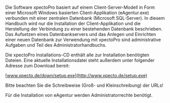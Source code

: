 Die Software xpectoPro basiert auf einem Client-Server-Modell in Form einer Microsoft Windows basierten Client-Applikation (eAgentur.exe) verbunden mit einer zentralen Datenbank (Microsoft SQL-Server). In diesem Handbuch wird nur die Installation der Client-Applikation und die Herstellung der Verbindung zu einer bestehenden Datenbank beschrieben. Das Aufsetzen eines Datenbankservers und das Anlegen und Einrichten einer neuen Datenbank zur Verwendung mit xpectoPro sind administrative Aufgaben und Teil des Administratorhandbuchs.

Die xpectoPro Installations-CD enthält alle zur Installation benötigten Dateien. Eine aktuelle Installationsdatei steht außerdem unter folgender Adresse zum Download bereit:

[www.xpecto.de/down/setup.exe](http://www.xpecto.de/setup.exe)

Bitte beachten Sie die Schreibweise (Groß- und Kleinschreibung) der URLs!

Für die Installation von eAgentur werden Administratorrechte benötigt.
